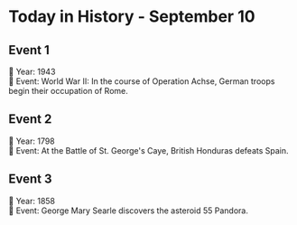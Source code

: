 # Today in History - September 10

## Event 1
📅 Year: 1943  
📝 Event: World War II: In the course of Operation Achse, German troops begin their occupation of Rome.

## Event 2
📅 Year: 1798  
📝 Event: At the Battle of St. George's Caye, British Honduras defeats Spain.

## Event 3
📅 Year: 1858  
📝 Event: George Mary Searle discovers the asteroid 55 Pandora.

